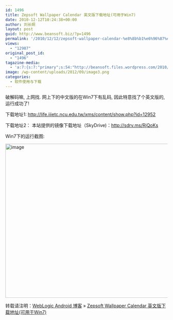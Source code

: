 ```yaml
---
id: 1496
title: Zepsoft Wallpaper Calendar 英文版下载地址(可用于Win7)
date: 2010-12-12T10:24:38+00:00
author: 刘长炯
layout: post
guid: http://www.beansoft.biz/?p=1496
permalink: '/2010/12/12/zepsoft-wallpaper-calendar-%e8%8b%b1%e6%96%87%e7%89%88%e4%b8%8b%e8%bd%bd%e5%9c%b0%e5%9d%80%e5%8f%af%e7%94%a8%e4%ba%8ewin7/'
views:
  - "12987"
original_post_id:
  - "1496"
tagazine-media:
  - 'a:7:{s:7:"primary";s:54:"http://beansoft.files.wordpress.com/2010/12/image3.png";s:6:"images";a:1:{s:54:"http://beansoft.files.wordpress.com/2010/12/image3.png";a:6:{s:8:"file_url";s:54:"http://beansoft.files.wordpress.com/2010/12/image3.png";s:5:"width";s:3:"640";s:6:"height";s:3:"480";s:4:"type";s:5:"image";s:4:"area";s:6:"307200";s:9:"file_path";s:0:"";}}s:6:"videos";a:0:{}s:11:"image_count";s:1:"1";s:6:"author";s:8:"27534716";s:7:"blog_id";s:8:"27979815";s:9:"mod_stamp";s:19:"2010-12-12 02:24:38";}'
image: /wp-content/uploads/2012/09/image3.png
categories:
  - 软件使用与下载
---
```

破解码嘛, 上网找. 网上下的中文版的在Win7下有乱码, 因此特意找了个英文版的, 运行成功了!

下载地址1: <http://life.iiietc.ncu.edu.tw/xms/content/show.php?id=12952>

下载地址2： 本站提供的镜像下载地址（SkyDrive)：<http://sdrv.ms/RjQoKs>

Win7下的运行截图:

<img style="background-image: none; padding-left: 0; padding-right: 0; display: inline; padding-top: 0; border: 0;" title="image" src="http://www.beansoft.biz/wp-content/uploads/2010/12/image3.png" alt="image" width="640" height="480" border="0" />

转载请注明：[WebLogic Android 博客](http://www.beansoft.biz) &raquo; [Zepsoft Wallpaper Calendar 英文版下载地址(可用于Win7)](http://www.beansoft.biz/2010/12/12/zepsoft-wallpaper-calendar-%e8%8b%b1%e6%96%87%e7%89%88%e4%b8%8b%e8%bd%bd%e5%9c%b0%e5%9d%80%e5%8f%af%e7%94%a8%e4%ba%8ewin7/)